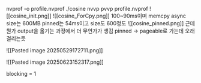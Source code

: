 nvprof -o profile.nvprof ./cosine
nvvp pvvp profile.nvprof
![[cosine_init.png]]
![[cosine_ForCpy.png]]
100~90ms이며 memcpy async size는 600MB
pinned는 54ms이고 size도 600정도
![[cosine_pinned.png]]
근데 뭔가 output을 옮기는 과정에서 더 무언가가 생김 pinned -> pageable로 가는데 오래걸리는듯

![[Pasted image 20250529172711.png]]

![[Pasted image 20250623152317.png]]

blocking = 1